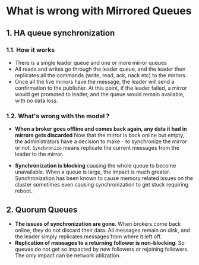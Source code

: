 # What is wrong with Mirrored Queues

## 1. HA queue synchronization

### 1.1. How it works

- There is a single leader queue and one or more mirror queues
- All reads and writes go through the leader queue, and the leader then replicates all the commands (write, read, ack,
  nack etc) to the mirrors
- Once all the live mirrors have the message, the leader will send a confirmation to the publisher. At this point, if
  the leader failed, a mirror would get promoted to leader, and the queue would remain available, with no data loss.

### 1.2. What's wrong with the model ?

* **When a broker goes offline and comes back again, any data it had in mirrors gets discarded**
  Now that the mirror is back online but empty, the administrators have a decision to make - to synchronize the mirror
  or not. `Synchronize` means replicate the current messages from the leader to the mirror.

* **Synchronization is blocking**  causing the whole queue to become unavailable. When a queue is large, the impact is
  much greater. Synchronization has been known to cause memory related issues on the cluster sometimes even causing
  synchronization to get stuck requiring reboot.

## 2. Quorum Queues

- **The issues of synchronization are gone**. When brokers come back online, they do not discard their data. All messages
  remain on disk, and the leader simply replicates messages from where it left off.
- **Replication of messages to a returning follower is non-blocking**. So queues do not get so impacted by new followers or
  rejoining followers. The only impact can be network utilization.